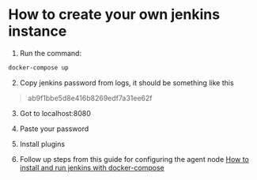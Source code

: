 # How to create your own jenkins instance

1. Run the command:

```bash
docker-compose up
```

2. Copy jenkins password from logs, it should be something like this

> ab9f1bbe5d8e416b8269edf7a31ee62f

3. Got to localhost:8080

4. Paste your password

5. Install plugins

6. Follow up steps from this guide for configuring the agent node
[How to install and run jenkins with docker-compose](https://www.cloudbees.com/blog/how-to-install-and-run-jenkins-with-docker-compose)
